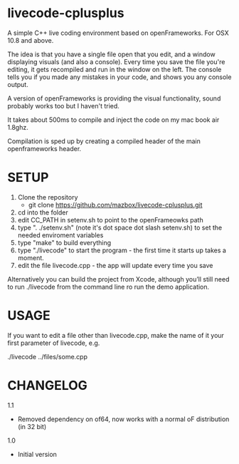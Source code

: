 livecode-cplusplus
==================

A simple C++ live coding environment based on openFrameworks. For OSX 10.8 and above.

The idea is that you have a single file open that you edit, and a window displaying visuals (and also a console). Every time you save the file you're editing, it gets recompiled and run in the window on the left. The console tells you if you made any mistakes in your code, and shows you any console output.

A version of openFrameworks is providing the visual functionality, sound probably works too but I haven't tried.

It takes about 500ms to compile and inject the code on my mac book air 1.8ghz.

Compilation is sped up by creating a compiled header of the main openframeworks header.

SETUP
=====
1. Clone the repository
	- git clone https://github.com/mazbox/livecode-cplusplus.git
2. cd into the folder
3. edit CC_PATH in setenv.sh to point to the openFrameowks path
4. type ". ./setenv.sh" (note it's dot space dot slash setenv.sh) to set the needed enviroment variables
5. type "make" to build everything
6. type "./livecode" to start the program - the first time it starts up takes a moment.
7. edit the file livecode.cpp - the app will update every time you save

Alternatively you can build the project from Xcode, although you’ll still need to run ./livecode from the command line ro run the demo application.


USAGE
=====
If you want to edit a file other than livecode.cpp, make the name of it your first parameter of livecode, e.g.

./livecode ../files/some.cpp



CHANGELOG
=========

1.1
- Removed dependency on of64, now works with a normal oF distribution (in 32 bit)

1.0
- Initial version